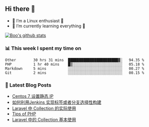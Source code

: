 ## Hi there 👋
* 🔭 I’m a Linux enthusiast 🐧️
* 🏃️ I’m currently learning everything 🏃️

[![Boo's github stats](https://github-readme-stats.vercel.app/api?username=0xAiKang)](https://github.com/anuraghazra/github-readme-stats)

<!-- [![Most Used Langs](https://github-readme-stats.vercel.app/api/top-langs/?username=0xAiKang)](https://github.com/anuraghazra/github-readme-stats) -->

### 📊 This week I spent my time on
<!--START_SECTION:waka-->
```text
Other        30 hrs 31 mins  ███████████████████████▓░   94.35 % 
PHP          1 hr 40 mins    █▒░░░░░░░░░░░░░░░░░░░░░░░   05.18 % 
Markdown     5 mins          ░░░░░░░░░░░░░░░░░░░░░░░░░   00.27 % 
Git          2 mins          ░░░░░░░░░░░░░░░░░░░░░░░░░   00.15 % 
```
<!--END_SECTION:waka-->

### 📕 Latest Blog Posts
<!-- BLOG-POST-LIST:START -->
- [Centos 7 设置静态 IP](https://www.0x2beace.com/centos-7-set-static-ip/)
- [如何利用Jenkins 实现标签或者分支选择性构建](https://www.0x2beace.com/how-to-use-jenkins-to-implement-tag-or-branch-selective-construction/)
- [Laravel 中 Collection 的实际使用](https://www.0x2beace.com/the-actual-use-of-collection-in-laravel/)
- [Tips of PHP](https://www.0x2beace.com/tips-of-php/)
- [Laravel 中的 Collection 基本使用](https://www.0x2beace.com/basic-use-of-collection-in-laravel/)
<!-- BLOG-POST-LIST:END -->

